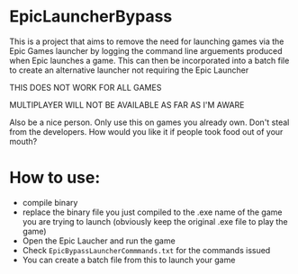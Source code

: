 # EpicLauncherBypass
This is a project that aims to remove the need for launching games via the Epic Games launcher by logging the command line arguements produced when Epic launches a game.  This can then be incorporated into a batch file to create an alternative launcher not requiring the Epic Launcher

THIS DOES NOT WORK FOR ALL GAMES

MULTIPLAYER WILL NOT BE AVAILABLE AS FAR AS I'M AWARE

Also be a nice person.  Only use this on games you already own.  Don't steal from the developers.  How would you like it if people took food out of your mouth?

# How to use:

* compile binary
* replace the binary file you just compiled to the .exe name of the game you are trying to launch (obviously keep the original .exe file to play the game)
* Open the Epic Laucher and run the game
* Check `EpicBypassLauncherCommmands.txt` for the commands issued
* You can create a batch file from this to launch your game
